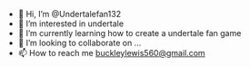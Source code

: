 - 👋 Hi, I’m @Undertalefan132
- 👀 I’m interested in undertale
- 🌱 I’m currently learning how to create a undertale fan game
- 💞️ I’m looking to collaborate on ...
- 📫 How to reach me buckleylewis560@gmail.com

<!---
Undertalefan132/Undertalefan132 is a ✨ special ✨ repository because its `README.md` (this file) appears on your GitHub profile.
You can click the Preview link to take a look at your changes.
--->
